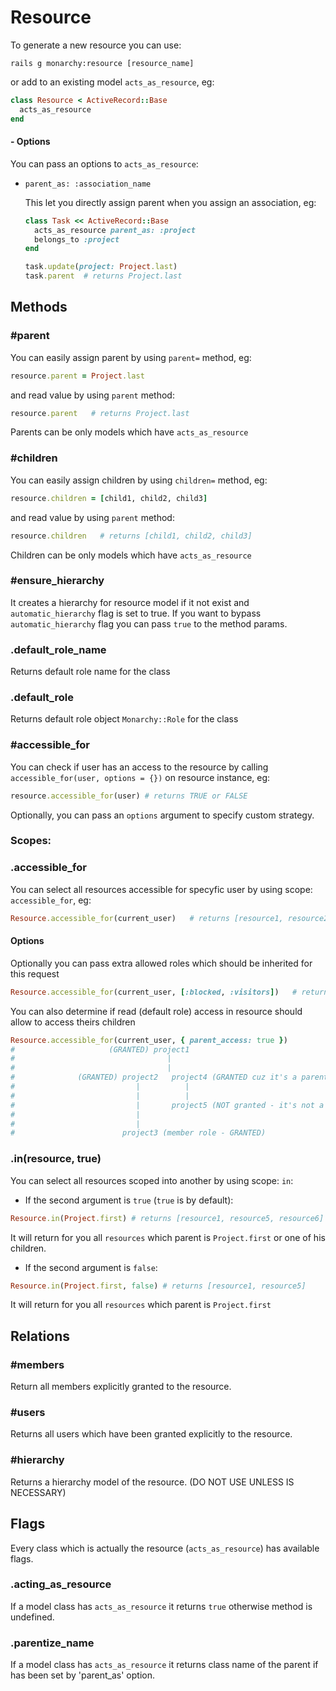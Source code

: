 # Resource

To generate a new resource you can use:
```
rails g monarchy:resource [resource_name]
```
or add to an existing model `acts_as_resource`, eg:
```ruby
class Resource < ActiveRecord::Base
  acts_as_resource
end
```

#### - Options
You can pass an options to `acts_as_resource`:
- `parent_as: :association_name`

  This let you directly assign parent when you assign an association,
  eg:
  ``` ruby
  class Task << ActiveRecord::Base
    acts_as_resource parent_as: :project
    belongs_to :project
  end

  task.update(project: Project.last)
  task.parent  # returns Project.last
  ```

## Methods

### #parent
You can easily assign parent by using `parent=` method, eg:
``` ruby
resource.parent = Project.last
```
and read value by using `parent` method:
``` ruby
resource.parent   # returns Project.last
```

Parents can be only models which have `acts_as_resource`

### #children
You can easily assign children by using `children=` method, eg:
``` ruby
resource.children = [child1, child2, child3]
```
and read value by using `parent` method:
``` ruby
resource.children   # returns [child1, child2, child3]
```
Children can be only models which have `acts_as_resource`

### #ensure_hierarchy
It creates a hierarchy for resource model if it not exist and `automatic_hierarchy` flag is set to true.
If you want to bypass `automatic_hierarchy` flag you can pass `true` to the method params.

### .default_role_name
Returns default role name for the class

### .default_role
Returns default role object `Monarchy::Role` for the class

### #accessible_for
You can check if user has an access to the resource by calling `accessible_for(user, options = {})` on resource instance, eg:
```ruby
resource.accessible_for(user) # returns TRUE or FALSE
```

Optionally, you can pass an `options` argument to specify custom strategy.

### Scopes:

### .accessible_for
You can select all resources accessible for specyfic user by using scope: `accessible_for`, eg:
``` ruby
Resource.accessible_for(current_user)   # returns [resource1, resource2, resource5]
```

#### Options
Optionally you can pass extra allowed roles which should be inherited for this request
``` ruby
Resource.accessible_for(current_user, [:blocked, :visitors])   # returns [resource1, resource2, resource5, resource6]
```

You can also determine if read (default role) access in resource should allow to access theirs children

```ruby
Resource.accessible_for(current_user, { parent_access: true })
#                     (GRANTED) project1
#                                  |
#                                  |
#              (GRANTED) project2   project4 (GRANTED cuz it's a parent of granted resource)
#                           |          |
#                           |          |
#                           |       project5 (NOT granted - it's not a child of granted resource)
#                           |
#                           |
#                        project3 (member role - GRANTED)
```

### .in(resource, true)
You can select all resources scoped into another by using scope: `in`:

- If the second argument is `true` (`true` is by default):
``` ruby
Resource.in(Project.first) # returns [resource1, resource5, resource6]
```
It will return for you all `resources` which parent is `Project.first` or one of his children.

- If the second argument is `false`:
``` ruby
Resource.in(Project.first, false) # returns [resource1, resource5]
```
It will return for you all `resources` which parent is `Project.first`


## Relations

### #members
Return all members explicitly granted to the resource.

### #users
Returns all users which have been granted explicitly to the resource.

### #hierarchy
Returns a hierarchy model of the resource. (DO NOT USE UNLESS IS NECESSARY)

## Flags
Every class which is actually the resource (`acts_as_resource`) has available flags.
### .acting_as_resource
If a model class has `acts_as_resource` it returns `true` otherwise method is undefined.
### .parentize_name
If a model class has `acts_as_resource` it returns class name of the parent if has been set by 'parent_as' option.
